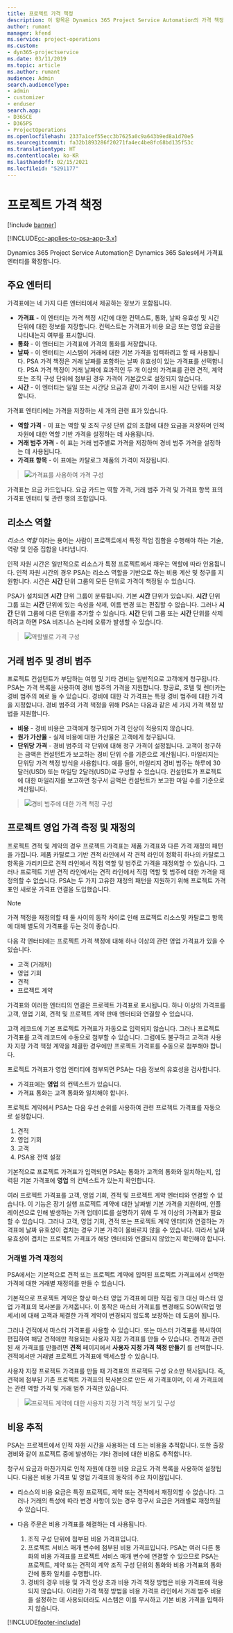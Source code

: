 ```yaml
---
title: 프로젝트 가격 책정
description: 이 항목은 Dynamics 365 Project Service Automation의 가격 책정 방법에 대한 정보를 제공합니다.
author: rumant
manager: kfend
ms.service: project-operations
ms.custom:
- dyn365-projectservice
ms.date: 03/11/2019
ms.topic: article
ms.author: rumant
audience: Admin
search.audienceType:
- admin
- customizer
- enduser
search.app:
- D365CE
- D365PS
- ProjectOperations
ms.openlocfilehash: 2337a1cef55ecc3b7625a0c9a643b9ed8a1d70e5
ms.sourcegitcommit: fa32b1893286f20271fa4ec4be8fc68bd135f53c
ms.translationtype: HT
ms.contentlocale: ko-KR
ms.lasthandoff: 02/15/2021
ms.locfileid: "5291177"
---
```

# <a name="project-pricing"></a>프로젝트 가격 책정 

[!include [banner](../includes/psa-now-project-operations.md)]

[!INCLUDE[cc-applies-to-psa-app-3.x](../includes/cc-applies-to-psa-app-3x.md)]

Dynamics 365 Project Service Automation은 Dynamics 365 Sales에서 가격표 엔터티를 확장합니다. 

## <a name="key-entities"></a>주요 엔터티

가격표에는 네 가지 다른 엔터티에서 제공하는 정보가 포함됩니다.

- **가격표** - 이 엔터티는 가격 책정 시간에 대한 컨텍스트, 통화, 날짜 유효성 및 시간 단위에 대한 정보를 저장합니다. 컨텍스트는 가격표가 비용 요금 또는 영업 요금을 나타내는지 여부를 표시합니다. 
- **통화** - 이 엔터티는 가격표에 가격의 통화를 저장합니다. 
- **날짜** - 이 엔터티는 시스템이 거래에 대한 기본 가격을 입력하려고 할 때 사용됩니다. PSA 가격 책정은 거래 날짜를 포함하는 날짜 유효성이 있는 가격표를 선택합니다. PSA 가격 책정이 거래 날짜에 효과적인 두 개 이상의 가격표를 관련 견적, 계약 또는 조직 구성 단위에 첨부된 경우 가격이 기본값으로 설정되지 않습니다. 
- **시간** - 이 엔터티는 일일 또는 시간당 요금과 같이 가격이 표시된 시간 단위를 저장합니다. 

가격표 엔터티에는 가격을 저장하는 세 개의 관련 표가 있습니다.

  - **역할 가격** - 이 표는 역할 및 조직 구성 단위 값의 조합에 대한 요금을 저장하며 인적 자원에 대한 역할 기반 가격을 설정하는 데 사용됩니다.
  - **거래 범주 가격** - 이 표는 거래 범주별로 가격을 저장하며 경비 범주 가격을 설정하는 데 사용됩니다.
  - **가격표 항목** - 이 표에는 카탈로그 제품의 가격이 저장됩니다.

> ![가격표를 사용하여 가격 구성](media/basic-guide-12.png)
 
가격표는 요금 카드입니다. 요금 카드는 역할 가격, 거래 범주 가격 및 가격표 항목 표의 가격표 엔터티 및 관련 행의 조합입니다.

## <a name="resource-roles"></a>리소스 역할

*리소스 역할* 이라는 용어는 사람이 프로젝트에서 특정 작업 집합을 수행해야 하는 기술, 역량 및 인증 집합을 나타냅니다.

인적 자원 시간은 일반적으로 리소스가 특정 프로젝트에서 채우는 역할에 따라 인용됩니다. 인적 자원 시간의 경우 PSA는 리소스 역할을 기반으로 하는 비용 계산 및 청구를 지원합니다. 시간은 **시간** 단위 그룹의 모든 단위로 가격이 책정될 수 있습니다.

PSA가 설치되면 **시간** 단위 그룹이 분류됩니다. 기본 **시간** 단위가 있습니다. **시간** 단위 그룹 또는 **시간** 단위에 있는 속성을 삭제, 이름 변경 또는 편집할 수 없습니다. 그러나 **시간** 단위 그룹에 다른 단위를 추가할 수 있습니다. **시간** 단위 그룹 또는 **시간** 단위를 삭제하려고 하면 PSA 비즈니스 논리에 오류가 발생할 수 있습니다.

> ![역할별로 가격 구성](media/basic-guide-13.png)
 
## <a name="transaction-categories-and-expense-categories"></a>거래 범주 및 경비 범주

프로젝트 컨설턴트가 부담하는 여행 및 기타 경비는 일반적으로 고객에게 청구됩니다. PSA는 가격 목록을 사용하여 경비 범주의 가격을 지원합니다. 항공료, 호텔 및 렌터카는 경비 범주의 예로 들 수 있습니다. 경비에 대한 각 가격표는 특정 경비 범주에 대한 가격을 지정합니다. 경비 범주의 가격 책정을 위해 PSA는 다음과 같은 세 가지 가격 책정 방법을 지원합니다.

- **비용** - 경비 비용은 고객에게 청구되며 가격 인상이 적용되지 않습니다.
- **원가 가산율** - 실제 비용에 대한 가산율은 고객에게 청구됩니다. 
- **단위당 가격** - 경비 범주의 각 단위에 대해 청구 가격이 설정됩니다. 고객이 청구하는 금액은 컨설턴트가 보고하는 경비 단위 수를 기준으로 계산됩니다. 마일리지는 단위당 가격 책정 방식을 사용합니다. 예를 들어, 마일리지 경비 범주는 하루에 30달러(USD) 또는 마일당 2달러(USD)로 구성할 수 있습니다. 컨설턴트가 프로젝트에 대한 마일리지를 보고하면 청구서 금액은 컨설턴트가 보고한 마일 수를 기준으로 계산됩니다.

> ![경비 범주에 대한 가격 책정 구성](media/basic-guide-14.png)
 
## <a name="project-sales-pricing-and-overrides"></a>프로젝트 영업 가격 측정 및 재정의

프로젝트 견적 및 계약의 경우 프로젝트 가격표는 제품 가격표와 다른 가격 재정의 패턴을 가집니다. 제품 카탈로그 기반 견적 라인에서 각 견적 라인이 정확히 하나의 카탈로그 항목을 가리키므로 견적 라인에서 직접 역할 및 범주로 가격을 재정의할 수 있습니다. 그러나 프로젝트 기반 견적 라인에서는 견적 라인에서 직접 역할 및 범주에 대한 가격을 재정의할 수 없습니다. PSA는 두 가지 고유한 재정의 패턴을 지원하기 위해 프로젝트 가격표인 새로운 가격표 연결을 도입했습니다.

> [!NOTE]
> 가격 책정을 재정의할 때 둘 사이의 동작 차이로 인해 프로젝트 리소스및 카탈로그 항목에 대해 별도의 가격표를 두는 것이 좋습니다.

다음 각 엔터티에는 프로젝트 가격 책정에 대해 하나 이상의 관련 영업 가격표가 있을 수 있습니다.

- 고객 (거래처) 
- 영업 기회 
- 견적 
- 프로젝트 계약

가격표와 이러한 엔터티의 연결은 프로젝트 가격표로 표시됩니다. 하나 이상의 가격표를 고객, 영업 기회, 견적 및 프로젝트 계약 판매 엔터티와 연결할 수 있습니다.

고객 레코드에 기본 프로젝트 가격표가 자동으로 입력되지 않습니다. 그러나 프로젝트 가격표를 고객 레코드에 수동으로 첨부할 수 있습니다. 그럼에도 불구하고 고객과 사용자 지정 가격 책정 계약을 체결한 경우에만 프로젝트 가격표를 수동으로 첨부해야 합니다. 

프로젝트 가격표가 영업 엔터티에 첨부되면 PSA는 다음 정보의 유효성을 검사합니다.

- 가격표에는 **영업** 의 컨텍스트가 있습니다. 
- 가격표 통화는 고객 통화와 일치해야 합니다. 

프로젝트 계약에서 PSA는 다음 우선 순위를 사용하여 관련 프로젝트 가격표를 자동으로 설정합니다.

1. 견적
2. 영업 기회
3. 고객 
4. PSA용 전역 설정

기본적으로 프로젝트 가격표가 입력되면 PSA는 통화가 고객의 통화와 일치하는지, 입력된 기본 가격표에 **영업** 의 컨텍스트가 있는지 확인합니다.

여러 프로젝트 가격표를 고객, 영업 기회, 견적 및 프로젝트 계약 엔터티와 연결할 수 있습니다. 이 기능은 장기 실행 프로젝트 계약에 대한 날짜별 기본 가격을 지원하며, 인플레이션으로 인해 발생하는 가격 업데이트를 설명하기 위해 두 개 이상의 가격표가 필요할 수 있습니다. 그러나 고객, 영업 기회, 견적 또는 프로젝트 계약 엔터티와 연결하는 가격표에 날짜 유효성이 겹치는 경우 기본 가격이 올바르지 않을 수 있습니다. 따라서 날짜 유효성이 겹치는 프로젝트 가격표가 해당 엔터티와 연결되지 않았는지 확인해야 합니다.

### <a name="deal-specific-price-overrides"></a>거래별 가격 재정의

PSA에서는 기본적으로 견적 또는 프로젝트 계약에 입력된 프로젝트 가격표에서 선택한 가격에 대한 거래별 재정의를 만들 수 있습니다.

기본적으로 프로젝트 계약은 항상 마스터 영업 가격표에 대한 직접 링크 대신 마스터 영업 가격표의 복사본을 가져옵니다. 이 동작은 마스터 가격표를 변경해도 SOW(작업 명세서)에 대해 고객과 체결한 가격 계약이 변경되지 않도록 보장하는 데 도움이 됩니다.

그러나 견적에서 마스터 가격표를 사용할 수 있습니다. 또는 마스터 가격표를 복사하여 편집하여 해당 견적에만 적용되는 사용자 지정 가격표를 만들 수 있습니다. 견적과 관련된 새 가격표를 만들려면 **견적** 페이지에서 **사용자 지정 가격 책정 만들기** 를 선택합니다. 견적에서만 거래별 프로젝트 가격표에 액세스할 수 있습니다. 

사용자 지정 프로젝트 가격표를 만들 때 가격표의 프로젝트 구성 요소만 복사됩니다. 즉, 견적에 첨부된 기존 프로젝트 가격표의 복사본으로 만든 새 가격표이며, 이 새 가격표에는 관련 역할 가격 및 거래 범주 가격만 있습니다.

> ![프로젝트 계약에 대한 사용자 지정 가격 책정 보기 및 구성](media/basic-guide-15.png)
  
## <a name="tracking-costs"></a>비용 추적

PSA는 프로젝트에서 인적 자원 시간을 사용하는 데 드는 비용을 추적합니다. 또한 출장 경비와 같이 프로젝트 중에 발생하는 기타 경비에 대한 비용도 추적합니다.

청구서 요금과 마찬가지로 인적 자원에 대한 비용 요금도 가격 목록을 사용하여 설정됩니다. 다음은 비용 가격표 및 영업 가격표의 동작의 주요 차이점입니다.

- 리소스의 비용 요금은 특정 프로젝트, 계약 또는 견적에서 재정의할 수 없습니다. 그러나 거래의 특성에 따라 변경 사항이 있는 경우 청구서 요금은 거래별로 재정의될 수 있습니다. 

- 다음 주문은 비용 가격표를 해결하는 데 사용됩니다.

    1. 조직 구성 단위에 첨부된 비용 가격표입니다.
    2. 프로젝트 서비스 매개 변수에 첨부된 비용 가격표입니다. PSA는 여러 다른 통화의 비용 가격표를 프로젝트 서비스 매개 변수에 연결할 수 있으므로 PSA는 프로젝트, 계약 또는 견적의 계약 조직 구성 단위의 통화와 비용 가격표의 통화 간에 통화 일치를 수행합니다.
    3. 경비의 경우 비용 및 가격 인상 초과 비용 가격 책정 방법은 비용 가격표에 적용되지 않습니다. 이러한 가격 책정 방법을 비용 가격표 라인에서 거래 범주 비용을 설정하는 데 사용되더라도 시스템은 이를 무시하고 기본 비용 가격을 입력하지 않습니다.


[!INCLUDE[footer-include](../includes/footer-banner.md)]